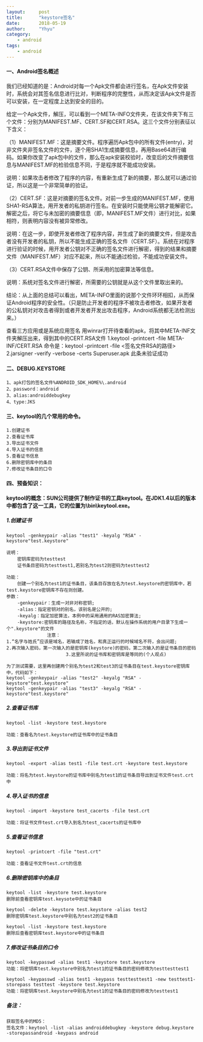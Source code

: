 ```yaml
---
layout:     post
title:      "keystore签名"
date:       2018-05-19
author:     "Yhyu"
category:   
    - android
tags:   
    - android
---
```


#### 一、Android签名概述

我们已经知道的是：Android对每一个Apk文件都会进行签名，在Apk文件安装时，系统会对其签名信息进行比对，判断程序的完整性，从而决定该Apk文件是否可以安装，在一定程度上达到安全的目的。

给定一个Apk文件，解压，可以看到一个META-INFO文件夹，在该文件夹下有三个文件：分别为MANIFEST.MF、CERT.SF和CERT.RSA。这三个文件分别表征以下含义：

（1）MANIFEST.MF：这是摘要文件。程序遍历Apk包中的所有文件(entry)，对非文件夹非签名文件的文件，逐个用SHA1生成摘要信息，再用Base64进行编码。如果你改变了apk包中的文件，那么在apk安装校验时，改变后的文件摘要信息与MANIFEST.MF的检验信息不同，于是程序就不能成功安装。

说明：如果攻击者修改了程序的内容，有重新生成了新的摘要，那么就可以通过验证，所以这是一个非常简单的验证。

（2）CERT.SF：这是对摘要的签名文件。对前一步生成的MANIFEST.MF，使用SHA1-RSA算法，用开发者的私钥进行签名。在安装时只能使用公钥才能解密它。解密之后，将它与未加密的摘要信息（即，MANIFEST.MF文件）进行对比，如果相符，则表明内容没有被异常修改。

说明：在这一步，即使开发者修改了程序内容，并生成了新的摘要文件，但是攻击者没有开发者的私钥，所以不能生成正确的签名文件（CERT.SF）。系统在对程序进行验证的时候，用开发者公钥对不正确的签名文件进行解密，得到的结果和摘要文件（MANIFEST.MF）对应不起来，所以不能通过检验，不能成功安装文件。

（3）CERT.RSA文件中保存了公钥、所采用的加密算法等信息。

说明：系统对签名文件进行解密，所需要的公钥就是从这个文件里取出来的。

结论：从上面的总结可以看出，META-INFO里面的说那个文件环环相扣，从而保证Android程序的安全性。（只是防止开发者的程序不被攻击者修改，如果开发者的公私钥对对攻击者得到或者开发者开发出攻击程序，Android系统都无法检测出来。）

查看三方应用或是系统应用签名
用winrar打开待查看的apk，将其中META-INF文件夹解压出来，得到其中的CERT.RSA文件
1.keytool -printcert -file META-INF/CERT.RSA
  命令是：keytool -printcert -file <签名文件RSA的路径>
2.jarsigner -verify -verbose -certs Superuser.apk  此条未验证成功



#### 二、DEBUG.KEYSTORE
    1、apk打包的签名文件%ANDROID_SDK_HOME%\.android
    2、password：android
    3、alias:androiddebugkey
    4、type:JKS
    
#### 三、keytool的几个常用的命令。
    1.创建证书
    2.查看证书库
    3.导出证书文件
    4.导入证书的信息
    5.查看证书信息
    6.删除密钥库中的条目
    7.修改证书条目的口令
    
#### 四、预备知识：

**keytool的概念：SUN公司提供了制作证书的工具keytool。在JDK1.4以后的版本中都包含了这一工具，它的位置为<!--<JAVA_HOME> -->\bin\keytool.exe。** 

##### 1.创建证书
    
    keytool -genkeypair -alias "test1" -keyalg "RSA" -keystore"test.keystore" 
    
    说明：
        密钥库密码为testtest
        证书条目密码为testtest1,若别名为test2则密码为testtest2
           
    功能： 
        创建一个别名为test1的证书条目，该条目存放在名为test.keystore的密钥库中，若test.keystore密钥库不存在则创建。
    参数：
        -genkeypair：生成一对非对称密钥;
        -alias：指定密钥对的别名，该别名是公开的;
        -keyalg：指定加密算法，本例中的采用通用的RAS加密算法;
        -keystore:密钥库的路径及名称，不指定的话，默认在操作系统的用户目录下生成一个".keystore"的文件
                   注意：
    1.“名字与姓氏”应该是域名，若输成了姓名，和真正运行的时候域名不符，会出问题;
    2.再次输入密码，第一次输入的是密钥库(keystore)的密码，第二次输入的是证书条目的密码
                          3.这里所说的证书库和密钥库是等同的(个人观点)
                  
    为了测试需要，这里再创建两个别名为test2和test3的证书条目在test.keystore密钥库中，代码如下：
    keytool -genkeypair -alias "test2" -keyalg "RSA" -keystore"test.keystore" 
    keytool -genkeypair -alias "test3" -keyalg "RSA" -keystore"test.keystore" 
    
##### 2.查看证书库
    keytool -list -keystore test.keystore 
    
    功能：查看名为test.keystore的证书库中的证书条目
    
##### 3.导出到证书文件
    keytool -export -alias test1 -file test.crt -keystore test.keystore 
    
    功能：将名为test.keystore的证书库中别名为test1的证书条目导出到证书文件test.crt中
    
##### 4.导入证书的信息
    keytool -import -keystore test_cacerts -file test.crt  
    
    功能：将证书文件test.crt导入到名为test_cacerts的证书库中
    
##### 5.查看证书信息
    keytool -printcert -file "test.crt"  
    
    功能：查看证书文件test.crt的信息
    
##### 6.删除密钥库中的条目
    keytool -list -keystore test.keystore
    删除前查看密钥库test.keysote中的证书条目
    
    keytool -delete -keystore test.keystore -alias test2 
    删除密钥库test.keystore中别名为test2的证书条目
    
    keytool -list -keystore test.keystore 
    删除后查看密钥库test.keystore中的证书条目
    
##### 7.修改证书条目的口令
    keytool -keypasswd -alias test1 -keystore test.keystore 
    功能：将密钥库test.keystore中别名为test1的证书条目的密码修改为testtesttest1
    
    keytool -keypasswd -alias test1 -keypass testtesttest1 -new testtest1-storepass testtest -keystore test.keystore 
    功能：将密钥库test.keystore中别名为test1的证书条目的密码修改为testtest1
    
##### 备注：
    获取签名中的MD5：
    签名文件：keytool -list -alias androiddebugkey -keystore debug.keystore -storepassandroid -keypass android




        


